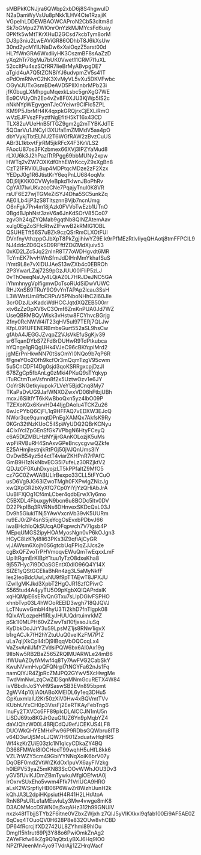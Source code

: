 sMBPkKCNJjra6QWbp2xbD6j8S4hgwulD
N2aDamWyVsUu8pNkk1LHV4Cte1RzajiK
VGpelhLDDEWBAOWCAProN2Cb53cltm8d
Sk7oGMpu27WlOnrOnYzkMJMYcsFd6uay
0PKfk5wMtTKrXHuD2GCsd7kcbTym8orM
DJ3p3niu2LwEAViGR86ODhbT8J6kXsUw
30nd2ycMYlUNaDw6xXaiOqzZ5arst00d
HL7fWnGRA6WxdiiyHK3OszmBF8sAaZzD
yXq2hTr78gMu7bUK0Vwet11CRM7l1uXL
52ccItPu4szSQfRR7IieBrMyABvpgDE7
aTgid4uA7Q5tZCNBiYJ6udvpmZV5s41T
oPdOmRNvrC2hK3XvMyVL5vXu5DKVFwbc
OGyVJUTxGsmBDeAVD5PIIXInbrMPb23i
jfK0bugLXMhpguMqexkLsbc5gnXgG7WE
Eo9CVUyOh2Eo4vZv8F0XJU3KjWp5IS2c
nNkNYpWEgvgenTJeOYeiwr9CIFIc5ZPL
KM9P5JbrMH4K4qxpkGRQjrxCjEXLiRmO
wVzEJFVszFFyztfNgEfItH5kT16x43CD
TLX82uVUeHnB5fTGZ9gm2g2mTYBKJdTE
5QOarVu1JNCyII3XUfaEmZMMdV5aa4pO
dbYVykjTbtELNU2T6WGfRAW2zBvzCuUS
ABr3L1ktxvtFjrRM5jkRFcX4F3KrVLS2
FAocU87os3FKzbmex66XVj3IPZYaMud8
rLXU6k3J2hPazlTtRPgg69bbMUNy2xpw
HWTq2vZW7OXKdf0hhEWrKccyZ9xXgBn8
CzT21FRVl0LBup4MDPtqcMDze2zF2Xzx
YEDpJ0g1R6JtistKrY6eqPnLU684oqMx
0Dj9ljKKK0CVWyleBpkd1kIwnJBoPhRv
CpYA17lwUKvzccCNe7PqajyTnul0K8VR
rsUF6E27wjTGMeZiSYJ4Dha5SC5unkZq
AE0ILb4ijP3zS8TItsznnBVjb7ncnUmg
O6nFgk7Pn4m18jAzk0FVVoTwEzb1UTnO
0BgdBJphNst3zeV6a6JnKdSOrV85Co07
zgvGh24qZYQMab9gqtNb8QINZAtemAav
xulg0EgZoSFfcRtwZIFwwB2kRMIG1OBL
QSUHETft56S7uBZk9czQSrRmCLXOtFUl
DVnfnyVthzppOJbXpT8PkZgjihiwYZ9E
k9rPfMEzRtlvIiyqQHAotj8tmFFPCIL9
NJ4ddcZD6QkSD9RFftfZDiZMdXjuiv53
0xKD2LZc5Jq22nInR8T77oWDHgvdt6MR
TcYmEK7IvvHWnSfmJdDlHnMmYkhafSuS
lYmt9L8e7vXIDUJAeS13wZXb4c0EBROh
2P3YwarLZaj72S9pGzJUU00lFliP5zLJ
0vThOeeqNaUy4LQiAZ0L7HRJDeJNO5GA
iYhmhnygVplfigmwDoTsoRUdSiDwVUWC
RHJXnSB9TRuY9O9vYnTAPAp2lcau3SsH
L3WWatUm8fbCRPuV5PNboNHhC2l60JIe
3crODzJLxKadcWdHCCJqtdXQZEB500rr
xtv6zZzOpXV6vC3Omf6ZmKnPUA0Jd7WZ
UseQBRMBQyWIsk3vHstw8FCYhvcBGrjg
2fny0RcNWW4iT23qHV5uI97TERj7QLJw
KfpL091UFENERBmbsGurt552aSL9hsCw
gfAbA4JEGGJZvqpZ2VJsVkEfuSgKjv39
sr6TqanDYbS7ZFd8rDUHwR9TdPtkubca
hYQnge1gRQgUHk4VJeC96cBKfqpiMrd2
jgMErPnHkwNN70tSsOmYI0NQo9b7qP6R
fFgneYOo2Ofh9kcfOr3mQqmTzgV95cwm
5u5CnCDF14Dg0sjd3qoKSRRgxcpjDzJl
678ZgCp5fbAnLg0zMki4PKuQ9sTYqkyp
iTuRCtmTueVsfnn8f2x5UztwOzv1e6JY
OoYrSNGetkyiupok7LVeY5BjdCnq8My7
TKaPaDvUG9JafWNXOZwxVD06hFtbjUBh
mcxJ6SiItlYT6kKwBboQxn5yz4lbO09P
TZEXoKQx6KvvHD44IjgDAoIu4TCKZu26
6wJcPYbQ6CjFL1q9HFFAQ7vEDXW3EJcQ
NWor3qe9qumqtDPnEgXAMQx7AkfsK9Ry
0KGn32tNzKUoC5iISpWyUDQ2QBrKCNyu
4ClxiYcIZpGEnSfGk7VPbgN6HtyFCeyQ
c6A5DtZMBLHzNYjijrGAnKOLozjK5uMs
wpFiRVBuRH4SnAxvGPeBncycgvwQZkfe
E25AHmjlestnjkRtPGj50jVJQnUms3IY
OvDwB54yz5d4ctT4viarZKHPnR7rPAfC
GmB9H1zNkNbvECG5i7ufeLz30RZjktV2
QDJzOF0XuhDxyojzLT5kPPfaltZ9MfO5
cz7GC0ZwWABULlrBexpo33CLL5tFYCuO
usD6Vg9JG63lZwoTMgh0FXPwlgZNizJg
xwQXpGR2bXyXfQ7Cp0YIYjYzQHiAbJrA
UuBIFXjOg1Cf4mLCber4qdbErwX1y6mo
C5BXDL4FbuxgyN9bcn6u8BODc5ltv0DV
D22PkpIBq3RVRNs6DHnvexSKDcQaL03J
Dv9h5GiuklTNj5YAwVxcnVb39vK5UURm
ru9EJ0rZP4snS5jeYcgOsEvxbPDbvJ66
iwaBHchIoQkSUcqAOFqpwch7V7lgsb4P
MEpqUMGS2ipyHOAMyosNgn0vP6kOJgn3
HCyC8lzK1yl8Ii63PKs3IZ9qfiAjCyGR
vjJAWsm6Xojh0S6gtcbUqFPIqZJJcs2e
cgBxQFZvoTrPHVmoqvEWuQmTwEqxxLmF
UpIltRgmErKlBpY1tuu1yTzO8dxeKha8
9j557Hyc7i9DOaSGEntX0dlO96Q4Y14X
SIZE1yQStGCEIiaBhRn4zg3L5aMyNkfF
Ies2IeoBdcUwLxNU9f9pTTAEwT8JPXJU
IZwIlgMKJkd3XpbT2HgOJR1SzfCPivrC
S565tud4A4yyTU5O9pKgbXQIQAPrdalK
xqHQMpE6sERvQnGTxu7sLIpDGIvFSPHO
xhnbTvp03L4hWOoREEID3wgh718QJQVJ
LcTNuwvGmbH4hyU3Ti2khD7fnTlgpk08
fQlxAYLozpeHfIRLyJHUUQdrtuimrkMZ
pSk1I0MLPH60vZZwvTsI10fjxsoJiuSq
KyDbkOoJJrY3u59LpsMZ1js8RNw1igvX
b1rgACJk7fH2hYZtuUuQ0veIKzFM7P1Z
uLa7qIjXkCpIl4tDj9IBqqVbOQCcqLx4
VaZsvAnilJMYZVdsiPQW6bx6Al0Ax19g
9IIbNw5RB2BaZ565ZRQlMUARWLe24mB6
ifWUuAZ0yfAMwf4q8Ty7AwFVG2CabSkY
KwuNVvmHvpQFQNrpI7tNGYFa62nJs1Fq
namQlYJR4ZjpRcZMJPQ2GYwV5XcHwgMe
TwdVmNwLzqCwZlDSqnMNmGcuRETX4W84
ivVBbdlrJoSYvH9SaswSB3EVn895bpmt
2gWV4p10jiA0tABoXMElDL6y1eq3DHu5
GpKuxmlaIU2Kr50zXiV0Hw4xBQVmtTVv
KUbhUYxCH0p3VssFj2EeRTKAyFebTng6
lnuFy2TXVCo6FF89pIcDLAICCJN1mU5n
LiSDJ69to8KGJrOzuG1UZ6Yn9pMqbYZ4
daVJQhzW00L4BRjCdQJ9efJCEKUS4LF8
DUOWkQHYEMHxPw96P9RDbsGQWbru8ITB
v64D3wUjSMoLJQW7H901ZxduatwHqHRS
Wf4kzKrZUiE03zIc1N1qIcyCDkaZY4BQ
D368FMWeI8IOCHoeT99wqhH5uHfL8kk6
VZL7rWZY5cm49GbiYYNNqXoiK6brV07y
DqOBF0md2VtWrZKdOx1puVX6ayFlVzkg
h0lEPV53yaZ5mKN83ScOOvWWhJOU3Dv3
yGV5fUviKJDmZBmTywkuMfglOEfwtA0j
IrOxrvSUxEho5vwm4Ffk71VrIUCA9HRO
aLsK2WSrpfIyHB06P6WwZr8WzhUunH2k
kQhJA3L2dpiHKpsiutH4R41H2LHrAtoA
RnN8PsURLe1aMEsvluLy3Mw4vwge8mK8
D3AOMMccD9WN0sj5xqAHz312h99GNUiV
nxzk48fTbjjSTYb2F6itne0VZbxZWjxh
z7QIJ5yVIKXkxI9qfab100Ei9AF5AE0Z
6qCsq4TOuoQV0H628P8e832OUw8vhCBD
DP64fRcrcjifXD2742UL8ZYhmi89hlOu
Dmgl15h1rut69Pj3Y88o6PwiOmkZnAg2
ZAYeFkfw6IkZg9Q1qQtxLyBXJ6Hq9lO0
NPZfPJeenMn4yo9TVdrAjj1ZZHrqWacf
